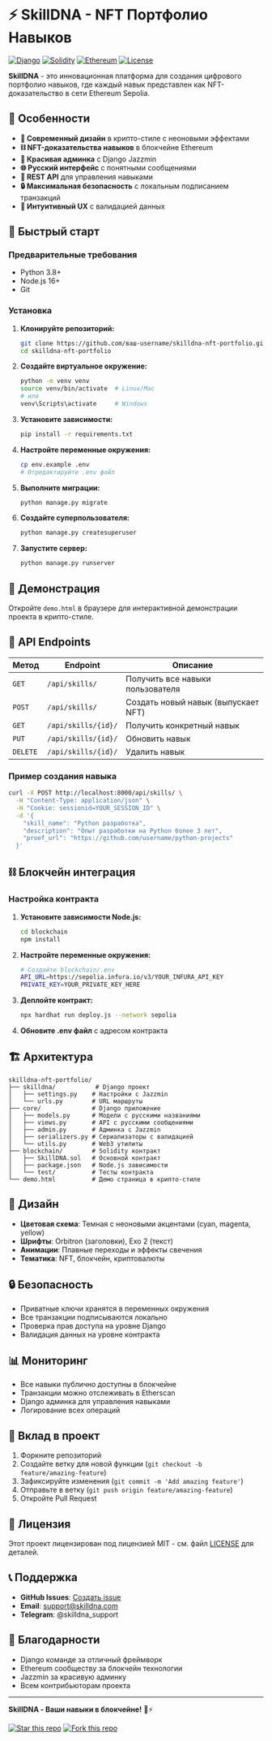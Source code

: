 # ⚡ SkillDNA - NFT Портфолио Навыков

[![Django](https://img.shields.io/badge/Django-4.2.7-green.svg)](https://djangoproject.com/)
[![Solidity](https://img.shields.io/badge/Solidity-0.8.20-blue.svg)](https://soliditylang.org/)
[![Ethereum](https://img.shields.io/badge/Ethereum-Sepolia-purple.svg)](https://ethereum.org/)
[![License](https://img.shields.io/badge/License-MIT-yellow.svg)](LICENSE)

**SkillDNA** - это инновационная платформа для создания цифрового портфолио навыков, где каждый навык представлен как NFT-доказательство в сети Ethereum Sepolia.

## 🎯 Особенности

- **🎨 Современный дизайн** в крипто-стиле с неоновыми эффектами
- **⛓️ NFT-доказательства навыков** в блокчейне Ethereum
- **🔧 Красивая админка** с Django Jazzmin
- **🌐 Русский интерфейс** с понятными сообщениями
- **📡 REST API** для управления навыками
- **🔒 Максимальная безопасность** с локальным подписанием транзакций
- **📱 Интуитивный UX** с валидацией данных

## 🚀 Быстрый старт

### Предварительные требования

- Python 3.8+
- Node.js 16+
- Git

### Установка

1. **Клонируйте репозиторий:**
   ```bash
   git clone https://github.com/ваш-username/skilldna-nft-portfolio.git
   cd skilldna-nft-portfolio
   ```

2. **Создайте виртуальное окружение:**
   ```bash
   python -m venv venv
   source venv/bin/activate  # Linux/Mac
   # или
   venv\Scripts\activate     # Windows
   ```

3. **Установите зависимости:**
   ```bash
   pip install -r requirements.txt
   ```

4. **Настройте переменные окружения:**
   ```bash
   cp env.example .env
   # Отредактируйте .env файл
   ```

5. **Выполните миграции:**
   ```bash
   python manage.py migrate
   ```

6. **Создайте суперпользователя:**
   ```bash
   python manage.py createsuperuser
   ```

7. **Запустите сервер:**
   ```bash
   python manage.py runserver
   ```

## 🎨 Демонстрация

Откройте `demo.html` в браузере для интерактивной демонстрации проекта в крипто-стиле.

## 🔧 API Endpoints

| Метод | Endpoint | Описание |
|-------|----------|----------|
| `GET` | `/api/skills/` | Получить все навыки пользователя |
| `POST` | `/api/skills/` | Создать новый навык (выпускает NFT) |
| `GET` | `/api/skills/{id}/` | Получить конкретный навык |
| `PUT` | `/api/skills/{id}/` | Обновить навык |
| `DELETE` | `/api/skills/{id}/` | Удалить навык |

### Пример создания навыка

```bash
curl -X POST http://localhost:8000/api/skills/ \
  -H "Content-Type: application/json" \
  -H "Cookie: sessionid=YOUR_SESSION_ID" \
  -d '{
    "skill_name": "Python разработка",
    "description": "Опыт разработки на Python более 3 лет",
    "proof_url": "https://github.com/username/python-projects"
  }'
```

## ⛓️ Блокчейн интеграция

### Настройка контракта

1. **Установите зависимости Node.js:**
   ```bash
   cd blockchain
   npm install
   ```

2. **Настройте переменные окружения:**
   ```bash
   # Создайте blockchain/.env
   API_URL=https://sepolia.infura.io/v3/YOUR_INFURA_API_KEY
   PRIVATE_KEY=YOUR_PRIVATE_KEY_HERE
   ```

3. **Деплойте контракт:**
   ```bash
   npx hardhat run deploy.js --network sepolia
   ```

4. **Обновите .env файл** с адресом контракта

## 🏗️ Архитектура

```
skilldna-nft-portfolio/
├── skilldna/           # Django проект
│   ├── settings.py    # Настройки с Jazzmin
│   └── urls.py        # URL маршруты
├── core/              # Django приложение
│   ├── models.py      # Модели с русскими названиями
│   ├── views.py       # API с русскими сообщениями
│   ├── admin.py       # Админка с Jazzmin
│   ├── serializers.py # Сериализаторы с валидацией
│   └── utils.py       # Web3 утилиты
├── blockchain/        # Solidity контракт
│   ├── SkillDNA.sol   # Основной контракт
│   ├── package.json   # Node.js зависимости
│   └── test/          # Тесты контракта
└── demo.html          # Демо страница в крипто-стиле
```

## 🎨 Дизайн

- **Цветовая схема**: Темная с неоновыми акцентами (cyan, magenta, yellow)
- **Шрифты**: Orbitron (заголовки), Exo 2 (текст)
- **Анимации**: Плавные переходы и эффекты свечения
- **Тематика**: NFT, блокчейн, криптовалюты

## 🔒 Безопасность

- Приватные ключи хранятся в переменных окружения
- Все транзакции подписываются локально
- Проверка прав доступа на уровне Django
- Валидация данных на уровне контракта

## 📊 Мониторинг

- Все навыки публично доступны в блокчейне
- Транзакции можно отслеживать в Etherscan
- Django админка для управления навыками
- Логирование всех операций

## 🤝 Вклад в проект

1. Форкните репозиторий
2. Создайте ветку для новой функции (`git checkout -b feature/amazing-feature`)
3. Зафиксируйте изменения (`git commit -m 'Add amazing feature'`)
4. Отправьте в ветку (`git push origin feature/amazing-feature`)
5. Откройте Pull Request

## 📄 Лицензия

Этот проект лицензирован под лицензией MIT - см. файл [LICENSE](LICENSE) для деталей.

## 📞 Поддержка

- **GitHub Issues**: [Создать issue](https://github.com/ваш-username/skilldna-nft-portfolio/issues)
- **Email**: support@skilldna.com
- **Telegram**: @skilldna_support

## 🙏 Благодарности

- Django команде за отличный фреймворк
- Ethereum сообществу за блокчейн технологии
- Jazzmin за красивую админку
- Всем контрибьюторам проекта

---

**SkillDNA - Ваши навыки в блокчейне!** 🚀⚡

[![Star this repo](https://img.shields.io/github/stars/ваш-username/skilldna-nft-portfolio?style=social)](https://github.com/ваш-username/skilldna-nft-portfolio)
[![Fork this repo](https://img.shields.io/github/forks/ваш-username/skilldna-nft-portfolio?style=social)](https://github.com/ваш-username/skilldna-nft-portfolio)

